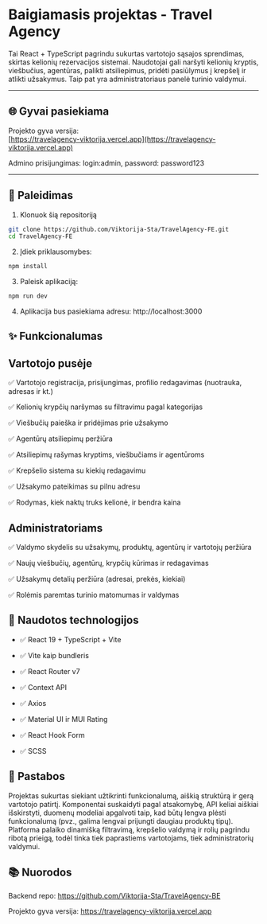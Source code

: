 # Baigiamasis projektas - Travel Agency

Tai React + TypeScript pagrindu sukurtas vartotojo sąsajos sprendimas, skirtas kelionių rezervacijos sistemai. Naudotojai gali naršyti kelionių kryptis, viešbučius, agentūras, palikti atsiliepimus, pridėti pasiūlymus į krepšelį ir atlikti užsakymus. Taip pat yra administratoriaus panelė turinio valdymui.


---

## 🌐 Gyvai pasiekiama

Projekto gyva versija:  
[https://travelagency-viktorija.vercel.app](https://travelagency-viktorija.vercel.app)

Admino prisijungimas: login:admin, password: password123

---

## 🚀 Paleidimas

1. Klonuok šią repositoriją
```bash
git clone https://github.com/Viktorija-Sta/TravelAgency-FE.git
cd TravelAgency-FE

```

2. Įdiek priklausomybes:
``` bash
npm install

```

3. Paleisk aplikaciją:
``` bash
npm run dev

```

4. Aplikacija bus pasiekiama adresu: http://localhost:3000

## ✨ Funkcionalumas

## Vartotojo pusėje
✅ Vartotojo registracija, prisijungimas, profilio redagavimas (nuotrauka, adresas ir kt.)

✅ Kelionių krypčių naršymas su filtravimu pagal kategorijas

✅ Viešbučių paieška ir pridėjimas prie užsakymo

✅ Agentūrų atsiliepimų peržiūra

✅ Atsiliepimų rašymas kryptims, viešbučiams ir agentūroms

✅ Krepšelio sistema su kiekių redagavimu

✅ Užsakymo pateikimas su pilnu adresu

✅ Rodymas, kiek naktų truks kelionė, ir bendra kaina

## Administratoriams
✅ Valdymo skydelis su užsakymų, produktų, agentūrų ir vartotojų peržiūra

✅ Naujų viešbučių, agentūrų, krypčių kūrimas ir redagavimas

✅ Užsakymų detalių peržiūra (adresai, prekės, kiekiai)

✅ Rolėmis paremtas turinio matomumas ir valdymas


## 🔧 Naudotos technologijos
- ✅ React 19 + TypeScript + Vite

- ✅ Vite kaip bundleris

- ✅ React Router v7

- ✅ Context API 

- ✅ Axios

- ✅ Material UI ir MUI Rating

- ✅ React Hook Form

- ✅ SCSS

## 📝 Pastabos
Projektas sukurtas siekiant užtikrinti funkcionalumą, aiškią struktūrą ir gerą vartotojo patirtį. Komponentai suskaidyti pagal atsakomybę, API keliai aiškiai išskirstyti, duomenų modeliai apgalvoti taip, kad būtų lengva plėsti funkcionalumą (pvz., galima lengvai prijungti daugiau produktų tipų). Platforma palaiko dinamišką filtravimą, krepšelio valdymą ir rolių pagrindu ribotą prieigą, todėl tinka tiek paprastiems vartotojams, tiek administratorių valdymui.

## 📚 Nuorodos
Backend repo: https://github.com/Viktorija-Sta/TravelAgency-BE

Projekto gyva versija: https://travelagency-viktorija.vercel.app

